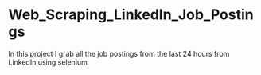 # Web_Scraping_LinkedIn_Job_Postings
In this project I grab all the job postings from the last 24 hours from LinkedIn using selenium
